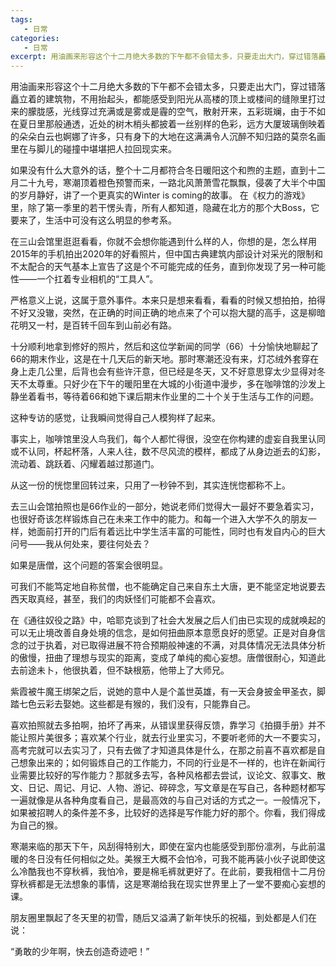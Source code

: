 ```yaml
---
tags:
   - 日常
categories:
   - 日常
excerpt: 用油画来形容这个十二月绝大多数的下午都不会错太多，只要走出大门，穿过错落矗立着的建筑物，不用抬起头，都能感受到阳光从高楼的顶上或楼间的缝隙里打过来的朦胧感，光线穿过充满或是雾或是霾的空气，散射开来，五彩斑斓，由于不如在夏日里那般通透，近处的树木梢头都披着一丝别样的色彩，远方大厦玻璃倒映着的朵朵白云也婀娜了许多，只有身下的大地在这满满令人沉醉不知归路的莫奈名画里在与脚儿的碰撞中堪堪把人拉回现实来。
---
```



用油画来形容这个十二月绝大多数的下午都不会错太多，只要走出大门，穿过错落矗立着的建筑物，不用抬起头，都能感受到阳光从高楼的顶上或楼间的缝隙里打过来的朦胧感，光线穿过充满或是雾或是霾的空气，散射开来，五彩斑斓，由于不如在夏日里那般通透，近处的树木梢头都披着一丝别样的色彩，远方大厦玻璃倒映着的朵朵白云也婀娜了许多，只有身下的大地在这满满令人沉醉不知归路的莫奈名画里在与脚儿的碰撞中堪堪把人拉回现实来。

如果没有什么大意外的话，整个十二月都符合冬日暖阳这个和煦的主题，直到十二月二十九号，寒潮顶着橙色预警而来，一路北风萧萧雪花飘飘，侵袭了大半个中国的岁月静好，讲了一个更真实的Winter is coming的故事。 在《权力的游戏》里，除了第一季里的若干愣头青，所有人都知道，隐藏在北方的那个大Boss，它要来了，生活中可没有这么明显的参考系。

在三山会馆里逛逛看看，你就不会想你能遇到什么样的人，你想的是，怎么样用2015年的手机拍出2020年的好看照片，但中国古典建筑内部设计对采光的限制和不太配合的天气基本上宣告了这是个不可能完成的任务，直到你发现了另一种可能性——一个扛着专业相机的“工具人”。

严格意义上说，这属于意外事件。本来只是想来看看，看看的时候又想拍拍，拍得不好又没辙，突然，在正确的时间正确的地点来了个可以抱大腿的高手，这是柳暗花明又一村，是百转千回车到山前必有路。

十分顺利地拿到修好的照片，然后和这位学新闻的同学（66）十分愉快地聊起了66的期末作业，这是在十几天后的新天地。那时寒潮还没有来，灯芯绒外套穿在身上走几公里，后背也会有些许汗意，但已经是冬天，又不好意思穿太少显得对冬天不太尊重。只好少在下午的暖阳里在大城的小街道中漫步，多在咖啡馆的沙发上静坐着看书，等待着66和她下课后期末作业里的二十个关于生活与工作的问题。

这种专访的感觉，让我瞬间觉得自己人模狗样了起来。

事实上，咖啡馆里没人鸟我们，每个人都忙得很，没空在你构建的虚妄自我里认同或不认同，杯起杯落，人来人往，数不尽风流的模样，都成了从身边逝去的幻影，流动着、跳跃着、闪耀着越过那道门。

从这一份的恍惚里回转过来，只用了一秒钟不到，其实连恍惚都称不上。

去三山会馆拍照也是66作业的一部分，她说老师们觉得大一最好不要急着实习，也很好奇该怎样锻炼自己在未来工作中的能力。和每一个进入大学不久的朋友一样，她面前打开的门后有着远比中学生活丰富的可能性，同时也有发自内心的巨大问号——我从何处来，要往何处去？

如果是唐僧，这个问题的答案会很明显。

可我们不能笃定地自称贫僧，也不能确定自己来自东土大唐，更不能坚定地说要去西天取真经，甚至，我们的肉妖怪们可能都不会喜欢。

在《通往奴役之路》中，哈耶克谈到了社会大发展之后人们由已实现的成就唤起的可以无止境改善自身处境的信念，是如何扭曲原本意愿良好的愿望。正是对自身信念的过于执着，对已取得进展不符合预期般神速的不满，对具体情况无法具体分析的傲慢，扭曲了理想与现实的距离，变成了单纯的痴心妄想。唐僧很耐心，知道此去前途未卜，他很执着，但不缺根筋，他带上了大师兄。

紫霞被牛魔王绑架之后，说她的意中人是个盖世英雄，有一天会身披金甲圣衣，脚踏七色云彩去娶她。这些都是有猴的，我们没有，只能靠自己。

喜欢拍照就去多拍啊，拍坏了再来，从错误里获得反馈，靠学习《拍摄手册》并不能让照片美很多；喜欢某个行业，就去行业里实习，不要听老师的大一不要实习，高考完就可以去实习了，只有去做了才知道具体是什么，在那之前喜不喜欢都是自己想象出来的；如何锻炼自己的工作能力，不同的行业是不一样的，也许在新闻行业需要比较好的写作能力？那就多去写，各种风格都去尝试，议论文、叙事文、散文、日记、周记、月记、人物、游记、碎碎念，写文章是在写自己，各种题材都写一遍就像是从各种角度看自己，是最高效的与自己对话的方式之一。一般情况下，如果被招聘人的条件差不多，比较好的选择是写作能力好的那个。你看，我们得成为自己的猴。

寒潮来临的那天下午，风刮得特别大，即使在室内也能感受到那份凛冽，与此前温暖的冬日没有任何相似之处。美猴王大概不会怕冷，可我不能再装小伙子说即使这么冷酷我也不穿秋裤，我怕冷，要是棉毛裤就更好了。在此前，要我相信十二月份穿秋裤都是无法想象的事情，这是寒潮给我在现实世界里上了一堂不要痴心妄想的课。

朋友圈里飘起了冬天里的初雪，随后又溢满了新年快乐的祝福，到处都是人们在说：

“勇敢的少年啊，快去创造奇迹吧！”
